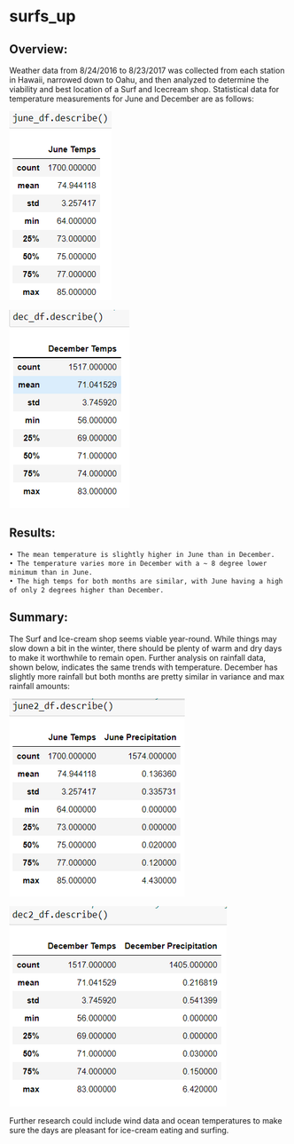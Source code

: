 # surfs_up

## Overview:

Weather data from 8/24/2016 to 8/23/2017 was collected from each station in Hawaii, narrowed down to Oahu, and then analyzed to determine the viability and best location of a Surf and Icecream shop. Statistical data for temperature measurements for June and December are as follows:

![image](https://github.com/Bryan-Corn/surfs_up/blob/main/Images/img1.png)



![image](https://github.com/Bryan-Corn/surfs_up/blob/main/Images/img2.png)

## Results:
```
• The mean temperature is slightly higher in June than in December.
• The temperature varies more in December with a ~ 8 degree lower minimum than in June.
• The high temps for both months are similar, with June having a high of only 2 degrees higher than December.

```


## Summary:

The Surf and Ice-cream shop seems viable year-round. While things may slow down a bit in the winter, there should be plenty of warm and dry days to make it worthwhile to remain open. Further analysis on rainfall data, shown below, indicates the same trends with temperature. December has slightly more rainfall but both months are pretty similar in variance and max rainfall amounts:

![image](https://github.com/Bryan-Corn/surfs_up/blob/main/Images/img3.png)



![image](https://github.com/Bryan-Corn/surfs_up/blob/main/Images/img4.png)


Further research could include wind data and ocean temperatures to make sure the days are pleasant for ice-cream eating and surfing.







